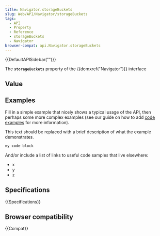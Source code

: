 ```yaml
---
title: Navigator.storageBuckets
slug: Web/API/Navigator/storageBuckets
tags:
  - API
  - Property
  - Reference
  - storageBuckets
  - Navigator
browser-compat: api.Navigator.storageBuckets
---
```

{{DefaultAPISidebar("")}}

The **`storageBuckets`** property of the {{domxref("Navigator")}} interface 

## Value



## Examples

Fill in a simple example that nicely shows a typical usage of the API, then perhaps some more complex examples (see our guide on how to add [code examples](/en-US/docs/MDN/Contribute/Structures/Code_examples) for more information).

This text should be replaced with a brief description of what the example demonstrates.

```js
my code block
```

And/or include a list of links to useful code samples that live elsewhere:

*   x
*   y
*   z

## Specifications

{{Specifications}}

## Browser compatibility

{{Compat}}


